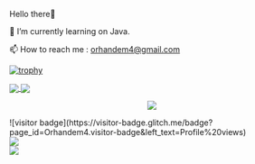 
Hello there👋

🔭 I’m currently learning on Java.

📫 How to reach me : orhandem4@gmail.com

[![trophy](https://github-profile-trophy.vercel.app/?username=Orhandem4&theme=darkhub)](https://github.com/ryo-ma/github-profile-trophy)

<div>
        <a href="https://github.com/Orhandem4">
            <img align="center" src="https://github-readme-stats.vercel.app/api?username=Orhandem4&show_icons=true&bg_color=0d1117&text_color=bdc3c7&title_color=f1c40f&icon_color=f1c40f&hide_border=true" />
        </a>
        <a href="https://git.io/streak-stats">
            <img align="center" src="https://github-readme-streak-stats.herokuapp.com?user=Orhandem4&theme=radical&date_format=j%20M%5B%20Y%5D" />
        </a>
    </div>
    <p align="center">
  <a href="https://skillicons.dev">
    <img src="https://skillicons.dev/icons?i=git,discord,github,java,vscode,idea" />
  </a>
</p> 
![visitor badge](https://visitor-badge.glitch.me/badge?page_id=Orhandem4.visitor-badge&left_text=Profile%20views)
<div>
        <a href="https://github.com/Orhandem4">
            <img align="center" src="https://github-readme-stats.vercel.app/api/top-langs/?username=Orhandem4&bg_color=0d1117&text_color=bdc3c7&title_color=f1c40f&hide_border=true&layout=compact&langs_count=10" />
        </a>
    </div>
    <a href="https://wakatime.com"><img src="https://wakatime.com/share/@orhandem4/92a695a4-9f98-46f0-a8a1-abe0ea0c574c.png" /></a>
